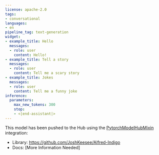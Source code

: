 ```yaml
---
license: apache-2.0
tags:
- conversational
languages:
- en
pipeline_tag: text-generation
widget:
- example_title: Hello
  messages:
  - role: user
    content: Hello!
- example_title: Tell a story
  messages:
  - role: user
    content: Tell me a scary story
- example_title: Jokes
  messages:
  - role: user
    content: Tell me a funny joke
inference:
  parameters:
    max_new_tokens: 300
    stop:
    - <|end-assistant|>
---
```


This model has been pushed to the Hub using the [PytorchModelHubMixin](https://huggingface.co/docs/huggingface_hub/package_reference/mixins#huggingface_hub.PyTorchModelHubMixin) integration:
- Library: https://github.com/JoshKeesee/Alfred-Indigo
- Docs: [More Information Needed]